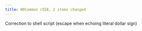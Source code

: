 ```yaml
---
title: WOCommon r558, 2 items changed
---
```


Correction to shell script (escape when echoing literal dollar sign)
